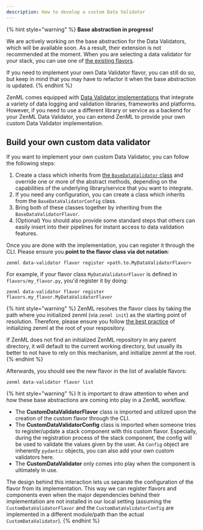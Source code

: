 ```yaml
---
description: How to develop a custom Data Validator
---
```


{% hint style="warning" %}
**Base abstraction in progress!**

We are actively working on the base abstraction for the Data Validators, which 
will be available soon. As a result, their extension is not recommended at the 
moment. When you are selecting a data validator for your stack, you can use 
one of [the existing flavors](./data-validators.md#data-validator-flavors).

If you need to implement your own Data Validator flavor, you can still do so,
but keep in mind that you may have to refactor it when the base abstraction
is updated. 
{% endhint %}

ZenML comes equipped with [Data Validator implementations](./data-validators.md#data-validator-flavors)
that integrate a variety of data logging and validation libraries, frameworks
and platforms. However, if you need to use a different library or service as a
backend for your ZenML Data Validator, you can extend ZenML to provide your own
custom Data Validator implementation.

## Build your own custom data validator

If you want to implement your own custom Data Validator, you can follow the
following steps:


1. Create a class which inherits from [the `BaseDataValidator` class](https://apidocs.zenml.io/latest/core_code_docs/core-data_validators/#zenml.data_validators.base_data_validator.BaseDataValidator)
and override one or more of the abstract methods, depending on the
capabilities of the underlying library/service that you want to integrate.
2. If you need any configuration, you can create a class which inherits 
from the `BaseDataValidatorConfig` class.
3. Bring both of these classes together by inheriting from the
`BaseDataValidatorFlavor`.
4. (Optional) You should also provide some standard steps that others can easily
insert into their pipelines for instant access to data validation features.

Once you are done with the implementation, you can register it through the CLI.
Please ensure you **point to the flavor class via dot notation**: 

```shell
zenml data-validator flavor register <path.to.MyDataValidatorFlavor>
```

For example, if your flavor class `MyDataValidatorFlavor` is defined in `flavors/my_flavor.py`,
you'd register it by doing:

```shell
zenml data-validator flavor register flavors.my_flavor.MyDataValidatorFlavor
```

{% hint style="warning" %}
ZenML resolves the flavor class by taking the path where you initialized zenml
(via `zenml init`) as the starting point of resolution. Therefore, please ensure
you follow [the best practice](../../guidelines/best-practices.md) of initializing
zenml at the root of your respository.

If ZenML does not find an initialized ZenML repository in any parent directory, it
will default to the current working directory, but usually its better to not have to
rely on this mechanism, and initialize zenml at the root.
{% endhint %}

Afterwards, you should see the new flavor in the list of available flavors:

```shell
zenml data-validator flavor list
```

{% hint style="warning" %}
It is important to draw attention to when and how these base abstractions are 
coming into play in a ZenML workflow.

- The **CustomDataValidatorFlavor** class is imported and utilized upon the 
creation of the custom flavor through the CLI.
- The **CustomDataValidatorConfig** class is imported when someone tries to 
register/update a stack component with this custom flavor. Especially, 
during the registration process of the stack component, the config will be used 
to validate the values given by the user. As `Config` object are inherently 
`pydantic` objects, you can also add your own custom validators here.
- The **CustomDataValidator** only comes into play when the component is 
ultimately in use. 

The design behind this interaction lets us separate the configuration of the 
flavor from its implementation. This way we can register flavors and components 
even when the major dependencies behind their implementation are not installed
in our local setting (assuming the `CustomDataValidatorFlavor` and the 
`CustomDataValidatorConfig` are implemented in a different module/path than
the actual `CustomDataValidator`).
{% endhint %}
